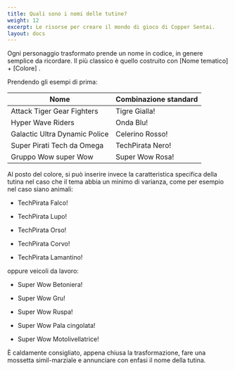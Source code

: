 ```yaml
---
title: Quali sono i nomi delle tutine?
weight: 12
excerpt: Le risorse per creare il mondo di gioco di Copper Sentai.
layout: docs
---
```

Ogni personaggio trasformato prende un nome in codice, in genere semplice da ricordare. Il più classico è quello costruito con \[Nome tematico]  + \[Colore] .

Prendendo gli esempi di prima:

| Nome | Combinazione standard                            |
|-----|----------------------------------|
| Attack Tiger Gear Fighters   | Tigre Gialla!                       |
| Hyper Wave Riders   | Onda Blu!                       |
| Galactic Ultra Dynamic Police   | Celerino Rosso!                       |
| Super Pirati Tech da Omega   | TechPirata Nero!|
| Gruppo Wow super Wow   | Super Wow Rosa!                        |

Al posto del colore, si può inserire invece la caratteristica specifica della tutina nel caso che il tema abbia un minimo di varianza, come per esempio nel caso siano animali:

*   TechPirata Falco!

*   TechPirata Lupo!

*   TechPirata Orso!

*   TechPirata Corvo!

*   TechPirata Lamantino!

oppure veicoli da lavoro:

*   Super Wow Betoniera!

*   Super Wow Gru!

*   Super Wow Ruspa!

*   Super Wow Pala cingolata!

*   Super Wow Motolivellatrice!

È caldamente consigliato, appena chiusa la trasformazione, fare una mossetta simil-marziale e annunciare con enfasi il nome della tutina.
